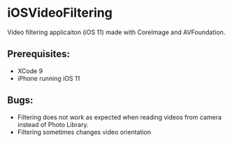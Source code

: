 # iOSVideoFiltering

Video filtering applicaiton (iOS 11) made with CoreImage and AVFoundation.

## Prerequisites:

- XCode 9
- iPhone running iOS 11

## Bugs:

- Filtering does not work as expected when reading videos from camera instead of Photo Library.
- Filtering sometimes changes video orientation

